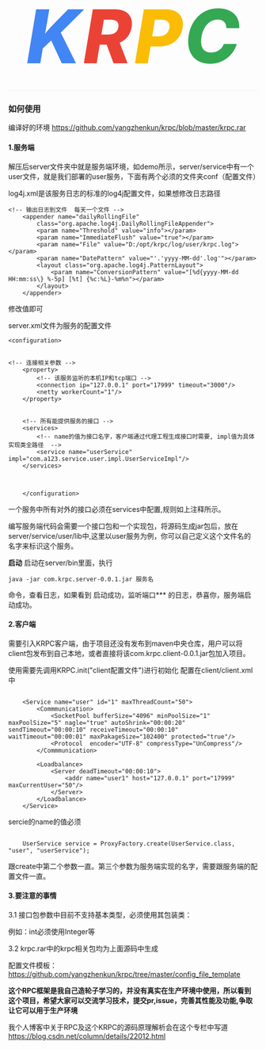 <html>
<style>
    .rpc{font-size:150px;font-weight:800;font-style: oblique}
    #k{color:rgb(66, 133, 244);}
    #r{color:rgb(234, 67, 53);}
    #p{color:rgb(251, 188, 5);}
    #c{color:rgb(52, 168, 83);}
    .rpc-div{text-align: center;height:200px;border-bottom: solid 1px  #eee}
</style>
<div class="rpc-div">
    <span class="rpc" id="k">K</span>
    <span class="rpc" id="r">R</span>
    <span class="rpc" id="p">P</span>
    <span class="rpc" id="c">C</span>
</div>
</body>
</html>


### 如何使用

编译好的环境 https://github.com/yangzhenkun/krpc/blob/master/krpc.rar

#### 1.服务端
解压后server文件夹中就是服务端环境，如demo所示，server/service中有一个user文件，就是我们部署的user服务，下面有两个必须的文件夹conf（配置文件）

log4j.xml是该服务日志的标准的log4j配置文件，如果想修改日志路径
```
<!-- 输出日志到文件  每天一个文件 -->
  	<appender name="dailyRollingFile"
  		class="org.apache.log4j.DailyRollingFileAppender">
  		<param name="Threshold" value="info"></param>
  		<param name="ImmediateFlush" value="true"></param>
  		<param name="File" value="D:/opt/krpc/log/user/krpc.log"></param>
  		<param name="DatePattern" value="'.'yyyy-MM-dd'.log'"></param>
  		<layout class="org.apache.log4j.PatternLayout">
  			<param name="ConversionPattern" value="[%d{yyyy-MM-dd HH:mm:ss\} %-5p] [%t] {%c:%L}-%m%n"></param>
  		</layout>
  	</appender> 
```
修改<param name="File" value="D:/opt/krpc/log/user/krpc.log"></param>值即可

server.xml文件为服务的配置文件

```
<configuration>


<!-- 连接相关参数 -->
	<property>
		<!-- 该服务监听的本机IP和tcp端口 -->
		<connection ip="127.0.0.1" port="17999" timeout="3000"/>
		<netty workerCount="1"/>
	</property>
	
	
	<!-- 所有能提供服务的接口 -->
	<services>
		<!-- name的值为接口名字，客户端通过代理工程生成接口时需要, impl值为具体实现类全路径  -->
		<service name="userService" impl="com.a123.service.user.impl.UserServiceImpl"/>
	</services>
	
	
	
	</configuration>

```
一个服务中所有对外的接口必须在services中配置,规则如上注释所示。

编写服务端代码会需要一个接口包和一个实现包，将源码生成jar包后，放在server/service/user/lib中,这里以user服务为例，你可以自己定义这个文件名的名字来标识这个服务。

**启动** 
启动在server/bin里面，执行
```
java -jar com.krpc.server-0.0.1.jar 服务名
```
命令，查看日志，如果看到  启动成功，监听端口***  的日志，恭喜你，服务端启动成功。

#### 2.客户端
需要引入KRPC客户端，由于项目还没有发布到maven中央仓库，用户可以将client包发布到自己本地，或者直接将该com.krpc.client-0.0.1.jar包加入项目。

使用需要先调用KRPC.init("client配置文件")进行初始化
配置在client/client.xml中

```

	<Service name="user" id="1" maxThreadCount="50">
		<Commmunication>
            <SocketPool bufferSize="4096" minPoolSize="1" maxPoolSize="5" nagle="true" autoShrink="00:00:20" sendTimeout="00:00:10" receiveTimeout="00:00:10" waitTimeout="00:00:01" maxPakageSize="102400" protected="true"/>
            <Protocol  encoder="UTF-8" compressType="UnCompress"/>
        </Commmunication>
		
        <Loadbalance>
            <Server deadTimeout="00:00:10">
                <addr name="user1" host="127.0.0.1" port="17999" maxCurrentUser="50"/>
            </Server>
        </Loadbalance>
    </Service>
```

sercie的name的值必须
```
 
	UserService service = ProxyFactory.create(UserService.class, "user", "userService");

```
跟create中第二个参数一直。第三个参数为服务端实现的名字，需要跟服务端的配置文件一直。


#### 3.要注意的事情

3.1
接口包参数中目前不支持基本类型，必须使用其包装类：

例如：int必须使用Integer等

3.2
krpc.rar中的krpc相关包均为上面源码中生成

配置文件模板：https://github.com/yangzhenkun/krpc/tree/master/config_file_template


**这个RPC框架是我自己造轮子学习的，并没有真实在生产环境中使用，所以看到这个项目，希望大家可以交流学习技术，提交pr,issue，完善其性能及功能,争取让它可以用于生产环境**

我个人博客中关于RPC及这个KRPC的源码原理解析会在这个专栏中写道
https://blog.csdn.net/column/details/22012.html

